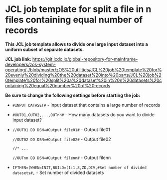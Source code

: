 # JCL job template for split a file in n files containing equal number of records

**This JCL job template allows to divide one large input dataset into a uniform subset of separate datasets.**

**JCL job link:** https://git.icdc.io/global-repository-for-mainframe-developers/zos-system-operating/-/blob/master/zOS%20utilities/JCL%20job%20template%20for%20evenly%20dividing%20the%20dataset%20into%20parts/JCL%20job%20template%20for%20split%20a%20dataset%20in%20n%20datasets%20containing%20equal%20number%20of%20records

**Be sure to change the following settings before starting the job:**
* `#INPUT DATASET#` - Input dataset that contains a large number of records
* `#OUT01,OUT02,...,OUTnn#` - How many datasets do you want to divide input dataset?
* `//OUT01 DD DSN=#Output file01#` - Output file01

  `//OUT02 DD DSN=#Output file02#` - Output file02
 
  `//* ...`
  
  `//OUTnn DD DSN=#Output filenn#` - Output filenn
* `IFTHEN=(WHEN=INIT,BUILD=(1:1,8,ZD,DIV,#Set number of divided datasets#,` - Set number of divided datasets